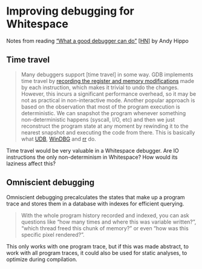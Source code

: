 # Improving debugging for Whitespace

Notes from reading [“What a good debugger can do”](https://werat.dev/blog/what-a-good-debugger-can-do/)
[[HN](https://news.ycombinator.com/item?id=35092998)] by Andy Hippo

## Time travel

> Many debuggers support \[time travel] in some way. GDB implements time travel
> by [recording the register and memory modifications](https://stackoverflow.com/questions/1470434/how-does-reverse-debugging-work)
> made by each instruction, which makes it trivial to undo the changes. However,
> this incurs a significant performance overhead, so it may be not as practical
> in non-interactive mode. Another popular approach is based on the observation
> that most of the program execution is deterministic. We can snapshot the
> program whenever something non-deterministic happens (syscall, I/O, etc) and
> then we just reconstruct the program state at any moment by rewinding it to
> the nearest snapshot and executing the code from there. This is basically what
> [UDB](https://undo.io/solutions/products/udb/), [WinDBG](https://msrc.microsoft.com/blog/2019/05/time-travel-debugging-its-a-blast-from-the-past/)
> and [rr](https://rr-project.org/) do.

Time travel would be very valuable in a Whitespace debugger. Are IO instructions
the only non-determinism in Whitespace? How would its laziness affect this?

## Omniscient debugging

Omniscient debugging precalculates the states that make up a program trace and
stores them in a database with indexes for efficient querying.

> With the whole program history recorded and indexed, you can ask questions
> like “how many times and where this was variable written?”, “which thread
> freed this chunk of memory?” or even “how was this specific pixel rendered?”.

This only works with one program trace, but if this was made abstract, to work
with all program traces, it could also be used for static analyses, to optimize
during compilation.
